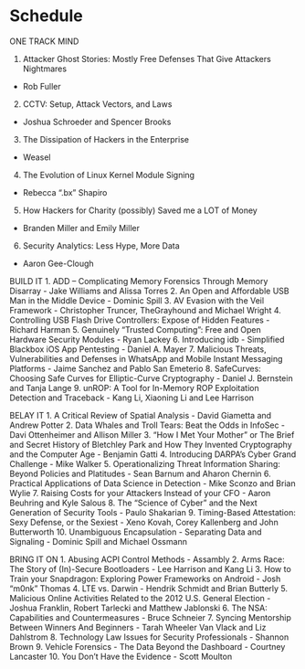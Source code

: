 # Schedule

ONE TRACK MIND
1. Attacker Ghost Stories: Mostly Free Defenses That Give Attackers Nightmares 
  - Rob Fuller
2. CCTV: Setup, Attack Vectors, and Laws
  - Joshua Schroeder and Spencer Brooks
3. The Dissipation of Hackers in the Enterprise
  - Weasel
4. The Evolution of Linux Kernel Module Signing
  - Rebecca “.bx” Shapiro
5. How Hackers for Charity (possibly) Saved me a LOT of Money
  - Branden Miller and Emily Miller
6. Security Analytics: Less Hype, More Data
  - Aaron Gee-Clough

BUILD IT
	1.	ADD – Complicating Memory Forensics Through Memory Disarray - Jake Williams and Alissa Torres
	2.	An Open and Affordable USB Man in the Middle Device - Dominic Spill
	3.	AV Evasion with the Veil Framework - Christopher Truncer, TheGrayhound and Michael Wright
	4.	Controlling USB Flash Drive Controllers: Expose of Hidden Features - Richard Harman
	5.	Genuinely “Trusted Computing”: Free and Open Hardware Security Modules - Ryan Lackey
	6.	Introducing idb - Simplified Blackbox iOS App Pentesting - Daniel A. Mayer
	7.	Malicious Threats, Vulnerabilities and Defenses in WhatsApp and Mobile Instant Messaging Platforms - Jaime Sanchez and Pablo San Emeterio
	8.	SafeCurves: Choosing Safe Curves for Elliptic-Curve Cryptography - Daniel J. Bernstein and Tanja Lange
	9.	unROP: A Tool for In-Memory ROP Exploitation Detection and Traceback - Kang Li, Xiaoning Li and Lee Harrison

BELAY IT
	1.	A Critical Review of Spatial Analysis - David Giametta and Andrew Potter
	2.	Data Whales and Troll Tears: Beat the Odds in InfoSec - Davi Ottenheimer and Allison Miller
	3.	“How I Met Your Mother” or The Brief and Secret History of Bletchley Park and How They Invented Cryptography and the Computer Age - Benjamin Gatti
	4.	Introducing DARPA’s Cyber Grand Challenge - Mike Walker
	5.	Operationalizing Threat Information Sharing: Beyond Policies and Platitudes - Sean Barnum and Aharon Chernin
	6.	Practical Applications of Data Science in Detection - Mike Sconzo and Brian Wylie
	7.	Raising Costs for your Attackers Instead of your CFO - Aaron Beuhring and Kyle Salous
	8.	The “Science of Cyber” and the Next Generation of Security Tools - Paulo Shakarian
	9.	Timing-Based Attestation: Sexy Defense, or the Sexiest - Xeno Kovah, Corey Kallenberg and John Butterworth
	10.	Unambiguous Encapsulation - Separating Data and Signaling - Dominic Spill and Michael Ossmann

BRING IT ON
	1.	Abusing ACPI Control Methods - Assambly
	2.	Arms Race: The Story of (In)-Secure Bootloaders - Lee Harrison and Kang Li
	3.	How to Train your Snapdragon: Exploring Power Frameworks on Android - Josh “m0nk” Thomas
	4.	LTE vs. Darwin - Hendrik Schmidt and Brian Butterly
	5.	Malicious Online Activities Related to the 2012 U.S. General Election - Joshua Franklin, Robert Tarlecki and Matthew Jablonski
	6.	The NSA: Capabilities and Countermeasures - Bruce Schneier
	7.	Syncing Mentorship Between Winners And Beginners - Tarah Wheeler Van Vlack and Liz Dahlstrom
	8.	Technology Law Issues for Security Professionals - Shannon Brown
	9.	Vehicle Forensics - The Data Beyond the Dashboard - Courtney Lancaster
	10.	You Don’t Have the Evidence - Scott Moulton
